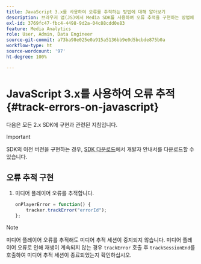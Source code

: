 ```yaml
---
title: JavaScript 3.x를 사용하여 오류를 추적하는 방법에 대해 알아보기
description: 브라우저 앱(JS)에서 Media SDK를 사용하여 오류 추적을 구현하는 방법에 대해 알아봅니다.
exl-id: 3769fc47-fbc4-4498-9d2a-04c88cdd0e83
feature: Media Analytics
role: User, Admin, Data Engineer
source-git-commit: a73ba98e025e0a915a5136bb9e0d5bcbde875b0a
workflow-type: ht
source-wordcount: '97'
ht-degree: 100%

---
```


# JavaScript 3.x를 사용하여 오류 추적{#track-errors-on-javascript}

다음은 모든 2.x SDK에 구현과 관련된 지침입니다.

>[!IMPORTANT]
>
>SDK의 이전 버전을 구현하는 경우, [SDK 다운로드](/help/getting-started/download-sdks.md)에서 개발자 안내서를 다운로드할 수 있습니다.

## 오류 추적 구현

1. 미디어 플레이어 오류를 추적합니다.

   ```js
   onPlayerError = function() {
       tracker.trackError("errorId");
   };
   ```

>[!NOTE]
>
>미디어 플레이어 오류를 추적해도 미디어 추적 세션이 중지되지 않습니다. 미디어 플레이어 오류로 인해 재생이 계속되지 않는 경우 `trackError` 호출 후 `trackSessionEnd`를 호출하여 미디어 추적 세션이 종료되었는지 확인하십시오.
